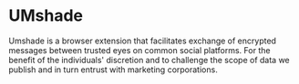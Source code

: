 UMshade
=======

Umshade is a browser extension that facilitates exchange of encrypted messages between trusted eyes on common social platforms. For the benefit of the individuals' discretion and to challenge the scope of data we publish and in turn entrust with marketing corporations.